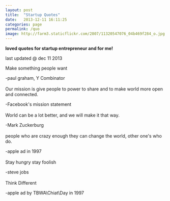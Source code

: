 ```yaml
---
layout: post
title:  "Startup Quotes"
date:   2013-12-11 16:11:25
categories: page
permalink: /quo
image: http://farm3.staticflickr.com/2807/11320547076_04b469f284_o.jpg
---
```


**loved quotes for startup entrepreneur and for me!**

last updated @ dec 11 2013

Make something people want

-paul graham, Y Combinator
<br />
<br />
Our mission is give people to power to share and 
to make world more open and connected.

-Facebook's mission statement
<br />
<br />
World can be a lot better, and we will make it that way.

-Mark Zuckerburg
<br />
<br />
people who are crazy enough they can change the world,
other one's who do.

-apple ad in 1997
<br />
<br />
Stay hungry stay foolish

-steve jobs
<br />
<br />
Think Different

-apple ad by TBWA\Chiat\Day in 1997
